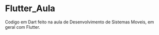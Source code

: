 # Flutter_Aula
Codigo em Dart  feito na aula de Desenvolvimento de Sistemas Moveis, em geral com Flutter.
